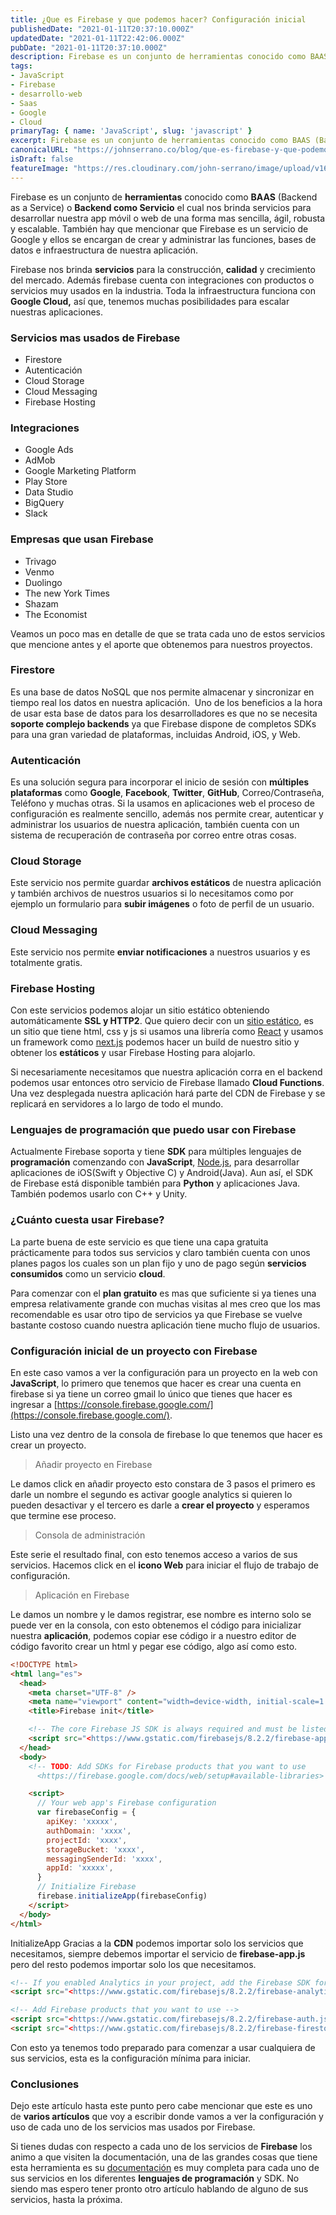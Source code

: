 ```yaml
---
title: ¿Que es Firebase y que podemos hacer? Configuración inicial
publishedDate: "2021-01-11T20:37:10.000Z"
updatedDate: "2021-01-11T22:42:06.000Z"
pubDate: "2021-01-11T20:37:10.000Z"
description: Firebase es un conjunto de herramientas conocido como BAAS (Backend as a Service) o Backend como Servicio el cual nos brinda servicios para desarrollar nuestra.
tags:
- JavaScript
- Firebase
- desarrollo-web
- Saas
- Google
- Cloud
primaryTag: { name: 'JavaScript', slug: 'javascript' }
excerpt: Firebase es un conjunto de herramientas conocido como BAAS (Backend as a Service) o Backend como Servicio el cual nos brinda servicios para desarrollar nuestra.
canonicalURL: "https://johnserrano.co/blog/que-es-firebase-y-que-podemos-hacer-configuracion-inicial"
isDraft: false
featureImage: "https://res.cloudinary.com/john-serrano/image/upload/v1682884284/John%20Serrano/Blog%20Post/que-es-firebase-y-que-podemos-hacer-configuracion-inicial/Firebase_tfewys.jpg"
---
```


Firebase es un conjunto de **herramientas** conocido como **BAAS** (Backend as a Service) o **Backend como Servicio** el cual nos brinda servicios para desarrollar nuestra app móvil o web de una forma mas sencilla, ágil, robusta y escalable. También hay que mencionar que Firebase es un servicio de Google y ellos se encargan de crear y administrar las funciones, bases de datos e infraestructura de nuestra aplicación.

Firebase nos brinda **servicios** para la construcción, **calidad** y crecimiento del mercado. Además firebase cuenta con integraciones con productos o servicios muy usados en la industria. Toda la infraestructura funciona con **Google Cloud,** así que, tenemos muchas posibilidades para escalar nuestras aplicaciones.

### Servicios mas usados de Firebase

- Firestore
- Autenticación
- Cloud Storage
- Cloud Messaging
- Firebase Hosting

### Integraciones

- Google Ads
- AdMob
- Google Marketing Platform
- Play Store
- Data Studio
- BigQuery
- Slack

### Empresas que usan Firebase

- Trivago
- Venmo
- Duolingo
- The new York Times
- Shazam
- The Economist

Veamos un poco mas en detalle de que se trata cada uno de estos servicios que mencione antes y el aporte que obtenemos para nuestros proyectos.

### Firestore

Es una base de datos NoSQL que nos permite almacenar y sincronizar en tiempo real los datos en nuestra aplicación.  Uno de los beneficios a la hora de usar esta base de datos para los desarrolladores es que no se necesita **soporte complejo backends** ya que Firebase dispone de completos SDKs para una gran variedad de plataformas, incluidas Android, iOS, y Web.

### Autenticación

Es una solución segura para incorporar el inicio de sesión con **múltiples plataformas** como **Google**, **Facebook**, **Twitter**, **GitHub**, Correo/Contraseña, Teléfono y muchas otras. Si la usamos en aplicaciones web el proceso de configuración es realmente sencillo, además nos permite crear, autenticar y administrar los usuarios de nuestra aplicación, también cuenta con un sistema de recuperación de contraseña por correo entre otras cosas.

### Cloud Storage

Este servicio nos permite guardar **archivos estáticos** de nuestra aplicación y también archivos de nuestros usuarios si lo necesitamos como por ejemplo un formulario para **subir imágenes** o foto de perfil de un usuario.

### Cloud Messaging

Este servicio nos permite **enviar notificaciones** a nuestros usuarios y es totalmente gratis.

### Firebase Hosting

Con este servicios podemos alojar un sitio estático obteniendo automáticamente **SSL y HTTP2**. Que quiero decir con un [sitio estático](https://johnserrano.co/blog/crea-un-sitio-web-con-gatsbyjs-y-react-introduccion), es un sitio que tiene html, css y js si usamos una librería como [React](https://johnserrano.co/blog/primeros-pasos-con-react) y usamos un framework como [next.js](https://johnserrano.co/blog/introduccion-a-next-js-el-framework-de-react) podemos hacer un build de nuestro sitio y obtener los **estáticos** y usar Firebase Hosting para alojarlo.

Si necesariamente necesitamos que nuestra aplicación corra en el backend podemos usar entonces otro servicio de Firebase llamado **Cloud Functions**. Una vez desplegada nuestra aplicación hará parte del CDN de Firebase y se replicará en servidores a lo largo de todo el mundo.

### Lenguajes de programación que puedo usar con Firebase

Actualmente Firebase soporta y tiene **SDK** para múltiples lenguajes de **programación** comenzando con **JavaScript**, [Node.js](https://johnserrano.co/blog/servidor-basico-con-node-js), para desarrollar aplicaciones de iOS(Swift y Objective C) y Android(Java). Aun así, el SDK de Firebase está disponible también para **Python** y aplicaciones Java. También podemos usarlo con C++ y Unity.

### ¿Cuánto cuesta usar Firebase?

La parte buena de este servicio es que tiene una capa gratuita prácticamente para todos sus servicios y claro también cuenta con unos planes pagos los cuales son un plan fijo y uno de pago según **servicios consumidos** como un servicio **cloud**.

Para comenzar con el **plan gratuito** es mas que suficiente si ya tienes una empresa relativamente grande con muchas visitas al mes creo que los mas recomendable es usar otro tipo de servicios ya que Firebase se vuelve bastante costoso cuando nuestra aplicación tiene mucho flujo de usuarios.

### Configuración inicial de un proyecto con Firebase

En este caso vamos a ver la configuración para un proyecto en la web con **JavaScript**, lo primero que tenemos que hacer es crear una cuenta en firebase si ya tiene un correo gmail lo único que tienes que hacer es ingresar a [https://console.firebase.google.com/](https://console.firebase.google.com/).

Listo una vez dentro de la consola de firebase lo que tenemos que hacer es crear un proyecto.

> Añadir proyecto en Firebase

Le damos click en añadir proyecto esto constara de 3 pasos el primero es darle un nombre el segundo es activar google analytics si quieren lo pueden desactivar y el tercero es darle a **crear el proyecto** y esperamos que termine ese proceso.

> Consola de administración

Este serie el resultado final, con esto tenemos acceso a varios de sus servicios. Hacemos click en el **icono Web** para iniciar el flujo de trabajo de configuración.

>Aplicación en Firebase

Le damos un nombre y le damos registrar, ese nombre es interno solo se puede ver en la consola, con esto obtenemos el código para inicializar nuestra **aplicación**, podemos copiar ese código ir a nuestro editor de código favorito crear un html y pegar ese código, algo así como esto.

```html
<!DOCTYPE html>
<html lang="es">
  <head>
    <meta charset="UTF-8" />
    <meta name="viewport" content="width=device-width, initial-scale=1.0" />
    <title>Firebase init</title>

    <!-- The core Firebase JS SDK is always required and must be listed first -->
    <script src="<https://www.gstatic.com/firebasejs/8.2.2/firebase-app.js>"></script>
  </head>
  <body>
    <!-- TODO: Add SDKs for Firebase products that you want to use
      <https://firebase.google.com/docs/web/setup#available-libraries> -->

    <script>
      // Your web app's Firebase configuration
      var firebaseConfig = {
        apiKey: 'xxxxx',
        authDomain: 'xxxx',
        projectId: 'xxxx',
        storageBucket: 'xxxx',
        messagingSenderId: 'xxxx',
        appId: 'xxxxx',
      }
      // Initialize Firebase
      firebase.initializeApp(firebaseConfig)
    </script>
  </body>
</html>
```
    

InitializeApp
Gracias a la **CDN** podemos importar solo los servicios que necesitamos, siempre debemos importar el servicio de **firebase-app.js** pero del resto podemos importar solo los que necesitamos.

```html
<!-- If you enabled Analytics in your project, add the Firebase SDK for Analytics -->
<script src="<https://www.gstatic.com/firebasejs/8.2.2/firebase-analytics.js>"></script>

<!-- Add Firebase products that you want to use -->
<script src="<https://www.gstatic.com/firebasejs/8.2.2/firebase-auth.js>"></script>
<script src="<https://www.gstatic.com/firebasejs/8.2.2/firebase-firestore.js>"></script>
```
    

Con esto ya tenemos todo preparado para comenzar a usar cualquiera de sus servicios, esta es la configuración mínima para iniciar.

### Conclusiones

Dejo este artículo hasta este punto pero cabe mencionar que este es uno de **varios artículos** que voy a escribir donde vamos a ver la configuración y uso de cada uno de los servicios mas usados por Firebase.

Si tienes dudas con respecto a cada uno de los servicios de **Firebase** los animo a que visiten la documentación, una de las grandes cosas que tiene esta herramienta es su [documentación](https://firebase.google.com/docs/web/setup) es muy completa para cada uno de sus servicios en los diferentes **lenguajes de programación** y SDK. No siendo mas espero tener pronto otro artículo hablando de alguno de sus servicios, hasta la próxima.
